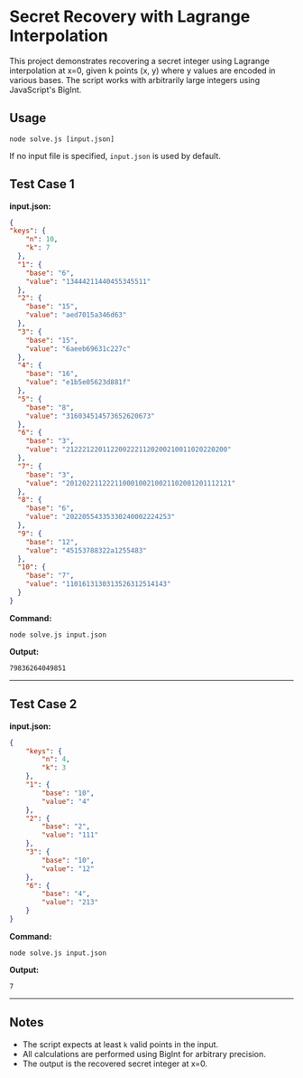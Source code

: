 # Secret Recovery with Lagrange Interpolation

This project demonstrates recovering a secret integer using Lagrange interpolation at x=0, given k points (x, y) where y values are encoded in various bases. The script works with arbitrarily large integers using JavaScript's BigInt.

## Usage

```
node solve.js [input.json]
```
If no input file is specified, `input.json` is used by default.

## Test Case 1

**input.json:**
```json
{
"keys": {
    "n": 10,
    "k": 7
  },
  "1": {
    "base": "6",
    "value": "13444211440455345511"
  },
  "2": {
    "base": "15",
    "value": "aed7015a346d63"
  },
  "3": {
    "base": "15",
    "value": "6aeeb69631c227c"
  },
  "4": {
    "base": "16",
    "value": "e1b5e05623d881f"
  },
  "5": {
    "base": "8",
    "value": "316034514573652620673"
  },
  "6": {
    "base": "3",
    "value": "2122212201122002221120200210011020220200"
  },
  "7": {
    "base": "3",
    "value": "20120221122211000100210021102001201112121"
  },
  "8": {
    "base": "6",
    "value": "20220554335330240002224253"
  },
  "9": {
    "base": "12",
    "value": "45153788322a1255483"
  },
  "10": {
    "base": "7",
    "value": "1101613130313526312514143"
  }
}
```

**Command:**
```
node solve.js input.json
```

**Output:**
```
79836264049851
```

---

## Test Case 2

**input.json:**
```json
{
    "keys": {
        "n": 4,
        "k": 3
    },
    "1": {
        "base": "10",
        "value": "4"
    },
    "2": {
        "base": "2",
        "value": "111"
    },
    "3": {
        "base": "10",
        "value": "12"
    },
    "6": {
        "base": "4",
        "value": "213"
    }
}
```

**Command:**
```
node solve.js input.json
```

**Output:**
```
7
```

---

## Notes
- The script expects at least `k` valid points in the input.
- All calculations are performed using BigInt for arbitrary precision.
- The output is the recovered secret integer at x=0.
